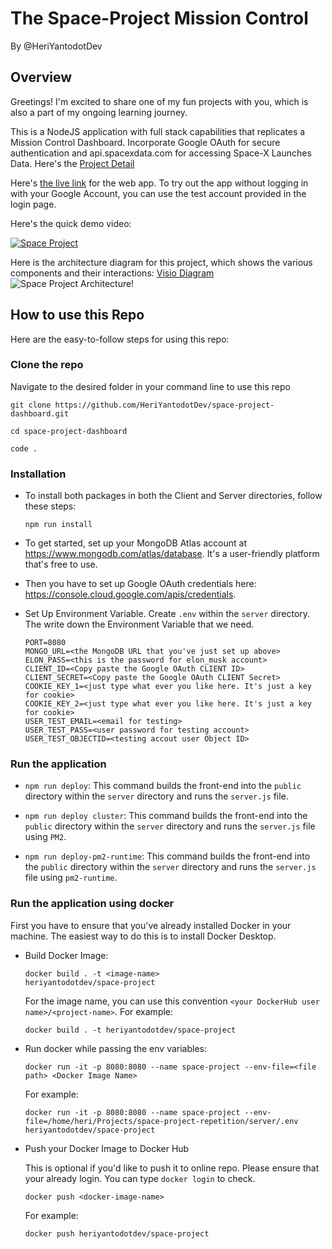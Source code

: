 # The Space-Project Mission Control

By @HeriYantodotDev

## Overview
Greetings! I'm excited to share one of my fun projects with you, which is also a part of my ongoing learning journey. 

This is a NodeJS application with full stack capabilities that replicates a Mission Control Dashboard. Incorporate Google OAuth for secure authentication and api.spacexdata.com for accessing Space-X Launches Data. Here's the [Project Detail](https://profile.heriyanto.dev/show/33940/fun-project-space-project)

Here's [the live link](https://missioncontrol.heriyanto.dev/) for the web app. To try out the app without logging in with your Google Account, you can use the test account provided in the login page.

Here's the quick demo video:

[![Space Project](https://img.youtube.com/vi/mSUeVy3Loqk/0.jpg)](https://www.youtube.com/watch?v=mSUeVy3Loqk)

Here is the architecture diagram for this project, which shows the various components and their interactions: [Visio Diagram](https://onedrive.live.com/redir?resid=AD9E26ACA57D5426!67153&authkey=!AKE-DLfv6T2ggzo&e=7IPjUc)
![Space Project Architecture!](https://project-assets.showwcase.com/96636/1678867507611-space-project%2520architecture.png)


## How to use this Repo
Here are the easy-to-follow steps for using this repo:

### Clone the repo

Navigate to the desired folder in your command line to use this repo
```
git clone https://github.com/HeriYantodotDev/space-project-dashboard.git

cd space-project-dashboard

code .
```

### Installation

-  To install both packages in both the Client and Server directories, follow these steps: 
    ```
    npm run install
    ```

- To get started, set up your MongoDB Atlas account at https://www.mongodb.com/atlas/database. It's a user-friendly platform that's free to use.

- Then you have to set up Google OAuth credentials here: https://console.cloud.google.com/apis/credentials. 

- Set Up Environment Variable. Create `.env` within the `server` directory. The write down the Environment Variable that we need. 
  ```
  PORT=8080
  MONGO_URL=<the MongoDB URL that you've just set up above>
  ELON_PASS=<this is the password for elon_musk account>
  CLIENT_ID=<Copy paste the Google OAuth CLIENT ID>
  CLIENT_SECRET=<Copy paste the Google OAuth CLIENT Secret>
  COOKIE_KEY_1=<just type what ever you like here. It's just a key for cookie>
  COOKIE_KEY_2=<just type what ever you like here. It's just a key for cookie>
  USER_TEST_EMAIL=<email for testing>
  USER_TEST_PASS=<user password for testing account>
  USER_TEST_OBJECTID=<testing accout user Object ID>
  ```

### Run the application

- `npm run deploy`: This command builds the front-end into the `public` directory within the `server` directory and runs the `server.js` file.

- `npm run deploy cluster`: This command builds the front-end into the `public` directory within the `server` directory and runs the `server.js` file using `PM2`.

- `npm run deploy-pm2-runtime`: This command builds the front-end into the `public` directory within the `server` directory and runs the `server.js` file using `pm2-runtime`.


### Run the application using docker

First you have to ensure that you've already installed Docker in your machine. The easiest way to do this is to install Docker Desktop. 

- Build Docker Image: 
    
    ```
    docker build . -t <image-name>
    heriyantodotdev/space-project 
    ```
    For the image name, you can use this convention `<your DockerHub user name>/<project-name>`. For example:

    ```
    docker build . -t heriyantodotdev/space-project 
    ```

- Run docker while passing the env variables: 
  ```
  docker run -it -p 8080:8080 --name space-project --env-file=<file path> <Docker Image Name>
  ```

  For example:

  ```
  docker run -it -p 8080:8080 --name space-project --env-file=/home/heri/Projects/space-project-repetition/server/.env heriyantodotdev/space-project
  ```

- Push your Docker Image to Docker Hub
  
  This is optional if you'd like to push it to online repo. Please ensure that your already login. You can type `docker login` to check.

  ```
  docker push <docker-image-name>
  ```
  For example:

  ```
  docker push heriyantodotdev/space-project 
  ```